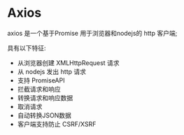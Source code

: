 # Axios

axios 是一个基于Promise 用于浏览器和nodejs的 http 客户端;

具有以下特征:

+ 从浏览器创建 XMLHttpRequest 请求
+ 从 nodejs 发出 http 请求
+ 支持 PromiseAPI
+ 拦截请求和响应
+ 转换请求和响应数据
+ 取消请求
+ 自动转换JSON数据
+ 客户端支持防止 CSRF/XSRF

